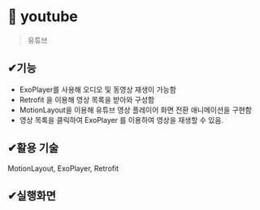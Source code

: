 # 📌 youtube
> 유튜브

## ✔기능
<ul>
  <li>ExoPlayer를 사용해 오디오 및 동영상 재생이 가능함  </li>
  <li>Retrofit 을 이용해 영상 목록을 받아와 구성함 </li>
  <li>MotionLayout을 이용해 유튜브 영상 플레이어 화면 전환 애니메이션을 구현함  </li>
  <li>영상 목록을 클릭하여 ExoPlayer 를 이용하여 영상을 재생할 수 있음.</li>

</ul>

##  ✔활용 기술
MotionLayout, ExoPlayer, Retrofit 

## ✔실행화면
